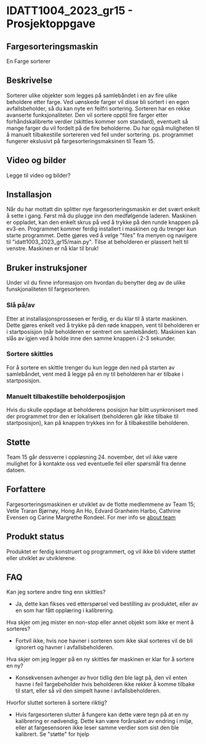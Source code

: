 # IDATT1004_2023_gr15 - Prosjektoppgave


## Fargesorteringsmaskin
En Farge sorterer

## Beskrivelse
Sorterer ulike objekter som legges på samlebåndet i en av fire ulike beholdere etter farge. Ved uønskede farger vil disse bli sortert i en egen avfallsbeholder, så du kan nyte en feilfri sortering. Sorteren har en rekke avanserte funksjonaliteter. Den vil sortere opptil fire farger etter forhåndskalibrerte verdier (skittles kommer som standard), eventuelt så mange farger du vil fordelt på de fire beholderne. Du har også muligheten til å manuelt tilbakestille sortereren ved feil under sortering. ps. programmet fungerer ekslusivt på fargesorteringsmaksinen til Team 15.


## Video og bilder
Legge til video og bilder?


## Installasjon
Når du har mottatt din splitter nye fargesorteringsmaskin er det svært enkelt å sette i gang. Først må du plugge inn den medfølgende laderen. Maskinen er oppladet, kan den enkelt skrus på ved å trykke på den runde knappen på ev3-en. Programmet kommer ferdig installert i maskinen og du trenger kun starte programmet. Dette gjøres ved å velge "files" fra menyen og navigere til "idatt1003_2023_gr15/main.py". Tilse at beholderen er plassert helt til venstre. Maskinen er nå klar til bruk!


## Bruker instruksjoner
Under vil du finne informasjon om hvordan du benytter deg av de ulike funskjonaliteten til fargesorteren.


### Slå på/av
Etter at installasjonsprossesen er ferdig, er du klar til å starte maskinen. Dette gjøres enkelt ved å trykke på den røde knappen, vent til beholderen er i startposisjon (når beholderen er sentrert om samlebåndet). Maskinen kan slås av igjen ved å holde inne den samme knappen i 2-3 sekunder.


### Sortere skittles
For å sortere en skittle trenger du kun legge den ned på starten av samlebåndet, vent med å legge på en ny til beholderen har er tilbake i startposisjon.


### Manuelt tilbakestille beholderposjisjon
Hvis du skulle oppdage at beholderens posisjon har blitt usynkronisert med der programmet tror den er lokalisert (beholderen går ikke tilbake til startposisjon), kan på knappen trykkes inn for å tilbakestille beholderen.


## Støtte
Team 15 går dessverre i oppløsning 24. november, det vil ikke være mulighet for å kontakte oss ved eventuelle feil eller spørsmål fra denne datoen.


## Forfattere
Fargesorteringsmaskinen er utviklet av de flotte medlemmene av Team 15; Vetle Traran Bjørnøy, Hong An Ho, Edvard Granheim Harbo, Cathrine Evensen og Carine Margrethe Rondeel.
For mer info se [about team](https://gitlab.stud.idi.ntnu.no/carinemr/idatt1004_2023_gr15-prosjektoppgave/-/wikis/about%20team)


## Produkt status
Produktet er ferdig konstruert og programmert, og vil ikke bli videre støttet eller utviklet av utviklerene.


## FAQ
Kan jeg sortere andre ting enn skittles?
 - Ja, dette kan fikses ved etterspørsel ved bestilling av produktet, eller av en som har fått opplæring i kalibrering.

Hva skjer om jeg mister en non-stop eller annet objekt som ikke er ment å sorteres?
 - Fortvil ikke, hvis noe havner i sorteren som ikke skal sorteres vil de bli ignorert og havner i avfallsbeholderen.

Hva skjer om jeg legger på en ny skittles før maskinen er klar for å sortere en ny?
 - Konsekvensen avhenger av hvor tidlig den ble lagt på, den vil enten havne i feil fargebeholder hvis beholderen ikke rekker å komme tilbake til start, eller så vil den simpelt havne i avfallsbeholderen. 

Hvorfor sluttet sorteren å sortere riktig?
 - Hvis fargesorteren slutter å fungere kan dette være tegn på at en ny kalibrering er nødvendig. Dette kan være forårsaket av endring i miljø, eller at fargesensoren ikke leser samme verdier som sist den ble kalibrert. Se "støtte" for hjelp